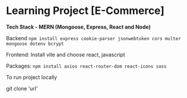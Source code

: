 # Learning Project [E-Commerce]

**Tech Stack - MERN (Mongoose, Express, React and Node)**

Backend `npm install express cookie-parser jsonwebtoken cors multer mongoose dotenv bcrypt`

Frontend: Install vite and choose react, javascript

Packages: `npm install axios react-router-dom react-icons sass`


To run project locally

git clone 'url'

